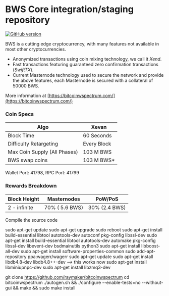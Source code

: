 BWS Core integration/staging repository
=====================================
[![GitHub version](https://badge.fury.io/gh/BWS%2FBWS.svg)](https://badge.fury.io/gh/BWS%2FBWS)

BWS is a cutting edge cryptocurrency, with many features not available in most other cryptocurrencies.
- Anonymized transactions using coin mixing technology, we call it _Xend_.
- Fast transactions featuring guaranteed zero confirmation transactions (_SwiftTX_).
- Current Masternode technology used to secure the network and provide the above features, each Masternode is secured with a collateral of 50000 BWS.

More information at [https://bitcoinwspectrum.com/](https://bitcoinwspectrum.com/)

### Coin Specs
| Algo                         | Xevan              |
|------------------------------|--------------------|
| Block Time                   | 60 Seconds         |
| Difficulty Retargeting       | Every Block        |
| Max Coin Supply (All Phases) | 103 M BWS           |
| BWS  swap coins              | 103 M BWS*    |

Wallet Port: 41798, RPC Port: 41799


### Rewards Breakdown

| **Block Height**       | **Masternodes**    | **PoW/PoS**               
|----------------------------|---------------------------|---------------------                 
| 2 - infinite           | 70% ( 5.6 BWS)    | 30% (2.4 BWS)   

Compile the source code 

sudo apt-get update
sudo apt-get upgrade
sudo reboot
sudo apt-get install build-essential libtool autotools-dev autoconf pkg-config libssl-dev
sudo apt-get install build-essential libtool autotools-dev automake pkg-config libssl-dev libevent-dev bsdmainutils python3
sudo apt-get install libboost-all-dev
sudo apt-get install software-properties-common
sudo add-apt-repository ppa:wagerr/wagerr
sudo apt-get update
sudo apt-get install libdb4.8-dev libdb4.8++-dev --> this works now
sudo apt-get install libminiupnpc-dev
sudo apt-get install libzmq3-dev

git clone https://github.com/raymaker/bitcoinwspectrum
cd bitcoinwspectrum
./autogen.sh && ./configure --enable-tests=no --without-gui && make && sudo make install
